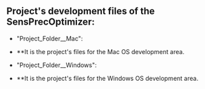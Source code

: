 ## Project's development files of the SensPrecOptimizer:

  * "Project_Folder__Mac":
  * **It is the project's files for the Mac OS development area.


  * "Project_Folder__Windows":
  * **It is the project's files for the Windows OS development area.
